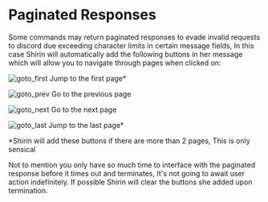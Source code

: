 # Paginated Responses

Some commands may return paginated responses to evade invalid requests to discord due exceeding character limits in certain message fields, In this case Shirin will automatically add the following buttons in her message which will allow you to navigate through pages when clicked on:

![goto_first](https://cdn.discordapp.com/emojis/852651398742540333.png?v=1&size=16 "Goto First") Jump to the first page\*

![goto_prev](https://cdn.discordapp.com/emojis/852651399267352586.png?v=1&size=16 "Goto Previous") Go to the previous page

![goto_next](https://cdn.discordapp.com/emojis/852651399245856769.png?v=1&size=16 "Goto Next") Go to the next page

![goto_last](https://cdn.discordapp.com/emojis/852651402772742204.png?v=1&size=16 "Goto Last") Jump to the last page\*

*Shirin will add these buttons if there are more than 2 pages, This is only sensical

Not to mention you only have so much time to interface with the paginated response before it times out and terminates, It's not going to await user action indefinitely. If possible Shirin will clear the buttons she added upon termination.